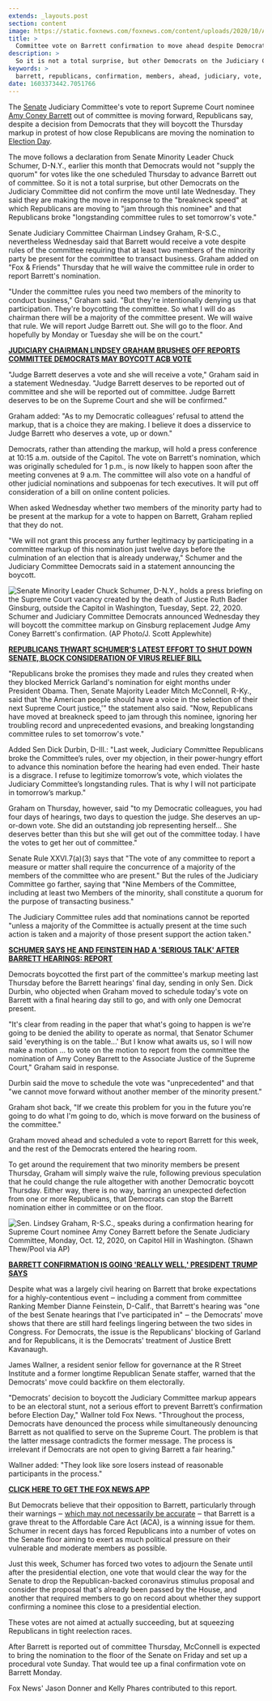 ```yaml
--- 
extends: _layouts.post 
section: content 
image: https://static.foxnews.com/foxnews.com/content/uploads/2020/10/AP20290597493320.jpg 
title: > 
  Committee vote on Barrett confirmation to move ahead despite Democrats' boycott 
description: > 
  So it is not a total surprise, but other Democrats on the Judiciary Committee did not confirm the move until late Wednesday.Senate Judiciary Committee Chairman Lindsey Graham, R-S.C., nevertheless Wednesday said that Barrett would receive a vote despite rules of the committee requiring that at least two members of the minority party be present for the committee to transact business.JUDICIARY CHAIRMAN LINDSEY GRAHAM BRUSHES OFF REPORTS COMMITTEE DEMOCRATS MAY BOYCOTT ACB VOTE"Judge Barrett deserves a vote and she will receive a vote," Graham said in a statement Wednesday.Graham moved ahead and scheduled a vote to report Barrett for this week, and the rest of the Democrats entered the hearing room."Democrats’ decision to boycott the Judiciary Committee markup appears to be an electoral stunt, not a serious effort to prevent Barrett’s confirmation before Election Day," Wallner told Fox News. 
keywords: > 
  barrett, republicans, confirmation, members, ahead, judiciary, vote, democrats, boycott, senate, committee, graham, despite, rules 
date: 1603373442.7051766 
--- 
```

<div><p class="speakable">The <a href="https://www.foxnews.com/category/politics/senate" target="_blank">Senate</a> Judiciary Committee's vote to report Supreme Court nominee <a href="https://www.foxnews.com/category/politics/judiciary/confirmation-of-amy-coney-barrett" target="_blank">Amy Coney Barrett</a>&#160;out of committee&#160;is moving forward, Republicans say, despite a decision&#160;from Democrats&#160;that they will boycott the Thursday markup in protest of how close Republicans are moving the nomination to <a href="https://www.foxnews.com/category/politics/elections" target="_blank">Election Day</a>.&#160;</p><p class="ad gam"></p><p class="ad gam"></p><p class="ad gam"></p><p class="speakable">The move follows a declaration from Senate Minority Leader Chuck Schumer, D-N.Y., earlier this month&#160;that Democrats would not "supply the quorum" for votes like the one scheduled Thursday to advance Barrett out of committee. So it is not a total surprise, but other Democrats on the Judiciary Committee did not confirm the move until late Wednesday. They said they are making the move in response to the "breakneck speed" at which Republicans are moving to "jam through this nominee" and that Republicans broke "longstanding committee rules to set tomorrow's vote."</p><p>Senate Judiciary Committee Chairman Lindsey Graham, R-S.C., nevertheless Wednesday said that Barrett would receive a vote despite rules of the committee requiring that at least two members of the minority party be present for the committee to transact business. Graham added on "Fox &amp; Friends" Thursday that he will waive the committee rule in order to report Barrett's nomination.&#160;</p><p>"Under the committee rules you need two members of the minority to conduct business," Graham said. "But they're intentionally denying us that participation. They're boycotting the committee. So what I will do as chairman there will be a majority of the committee present. We will waive that rule. We will report Judge Barrett out. She will go to the floor. And hopefully by Monday or Tuesday she will be on the court."</p><p class="ad gam"></p><p><a href="https://www.foxnews.com/politics/lindsey-graham-committee-democrats-may-boycott-acb-vote" target="_blank"><strong>JUDICIARY CHAIRMAN LINDSEY GRAHAM BRUSHES OFF REPORTS COMMITTEE DEMOCRATS MAY BOYCOTT ACB VOTE</strong></a></p><p class="ad gam"></p><p>"Judge Barrett deserves a vote and she will receive a vote," Graham said in a statement Wednesday.&#160;"Judge Barrett deserves to be reported out of committee and she will be reported out of committee.&#160;Judge Barrett deserves to be on the Supreme Court and she will be confirmed."</p><p>Graham added: "As to my Democratic colleagues&#8217; refusal to attend the markup, that is a choice they are making. I believe it does a disservice to Judge Barrett who deserves a vote, up or down."</p><p class="ad gam"></p><p>Democrats, rather than attending the markup, will&#160;hold a press conference at 10:15 a.m. outside of the Capitol. The vote on Barrett's nomination, which was originally scheduled for 1 p.m., is now likely to happen soon after the meeting convenes at 9 a.m. The committee will also vote on a handful of other judicial nominations and subpoenas for tech executives. It will put off consideration of a bill on online content policies.&#160;</p><p class="ad gam"></p><p>When asked Wednesday&#160;whether two members of the minority party had to be present at the markup for a vote to happen on Barrett, Graham replied that they do not.&#160;</p><p class="ad gam"></p><p>"We will not grant this process any further legitimacy by participating in a committee markup of this nomination&#160;just twelve days before the culmination of an election that is already underway," Schumer and the Judiciary Committee Democrats said in a statement announcing the boycott.&#160;</p><p class="ad gam"></p><img src="https://a57.foxnews.com/static.foxnews.com/foxnews.com/content/uploads/2020/09/640/320/AP20266716648019.jpg?ve=1&amp;tl=1" alt="Senate Minority Leader Chuck Schumer, D-N.Y., holds a press briefing on the Supreme Court vacancy created by the death of Justice Ruth Bader Ginsburg, outside the Capitol in Washington, Tuesday, Sept. 22, 2020. Schumer and Judiciary Committee Democrats announced Wednesday they will boycott the committee markup on Ginsburg replacement Judge Amy Coney Barrett's confirmation. (AP Photo/J. Scott Applewhite)"><p><a href="https://www.foxnews.com/politics/schumer-senate-force-votes-protest-barrett-mcconnell-coronavirus" target="_blank"><strong>REPUBLICANS THWART&#160;SCHUMER'S LATEST EFFORT TO SHUT DOWN SENATE, BLOCK CONSIDERATION OF VIRUS RELIEF BILL</strong></a></p><p>"Republicans broke the promises they made and rules they created when they blocked Merrick Garland's nomination for eight months under President Obama. Then, Senate Majority Leader Mitch McConnell, R-Ky., said that 'the American people should have a voice in the selection of their next Supreme Court justice,'" the statement also said. "Now, Republicans have moved at breakneck speed to jam through this nominee, ignoring her troubling record and unprecedented evasions, and breaking longstanding committee rules to set tomorrow's vote."</p><p>Added Sen Dick Durbin, D-Ill.: "Last week, Judiciary Committee Republicans broke the Committee&#8217;s rules, over my objection, in their power-hungry effort to advance this nomination before the hearing had even ended. Their haste is a disgrace. I refuse to legitimize tomorrow&#8217;s vote, which violates the Judiciary Committee&#8217;s longstanding rules.&#160;That is why I will not participate in&#160;tomorrow&#8217;s markup."</p><p class="ad gam"></p><p class="ad gam"></p><p>Graham on Thursday, however, said "to my Democratic colleagues, you had four days of hearings, two days to question the judge. She deserves an up-or-down vote. She did an outstanding job representing herself... She deserves better than this but she will get out of the committee today. I have the votes to get her out of committee."</p><p>Senate Rule XXVI.7(a)(3) says that "The vote of any committee to report a measure or matter shall require the concurrence of a majority of the members of the committee who are present." But the rules of the Judiciary Committee go farther, saying that "Nine Members of the Committee, including at least two Members of the minority, shall constitute a quorum for the purpose of transacting business."</p><p class="ad gam"></p><p>The Judiciary Committee rules add that nominations cannot be reported "unless a majority of the Committee is actually present at the time such action is taken and a majority of those present support the action taken."</p><p class="ad gam"></p><p><strong><a href="https://www.foxnews.com/politics/schumer-says-he-and-feinstein-had-a-serious-talk-after-barrett-hearings-report" target="_blank">SCHUMER SAYS HE AND FEINSTEIN HAD A 'SERIOUS TALK' AFTER BARRETT HEARINGS: REPORT</a></strong></p><p class="ad gam"></p><p>Democrats boycotted the first part of the committee's markup meeting last Thursday before the Barrett hearings' final day, sending in only Sen. Dick Durbin,&#160;who objected when Graham moved to schedule today's vote on Barrett with a final hearing day still to go, and with only one Democrat present.</p><p>"It's clear from reading in the paper that what's going to happen is we're going to be denied the ability to operate as normal, that Senator Schumer said 'everything is on the table...' But I know what awaits us, so I will now make a motion ... to vote on the motion to report from the committee the nomination of Amy Coney Barrett to the Associate Justice of the Supreme Court," Graham said in response.&#160;</p><p class="ad gam"></p><p>Durbin said the move to schedule the vote was "unprecedented" and that "we cannot move forward without another member of the minority present."</p><p>Graham shot back, "If we create this problem for you in the future you're going to do what I'm going to do, which is move forward on the business of the committee."</p><p class="ad gam"></p><p>Graham moved ahead and scheduled a vote to report Barrett for this week, and the rest of the Democrats entered the hearing room.</p><p class="ad gam"></p><p class="ad gam"></p><p>To get around the requirement that two minority members be present Thursday, Graham will simply waive the rule, following previous speculation that he could change the rule altogether&#160;with another Democratic boycott Thursday. Either way, there is no way, barring an unexpected defection from one or more Republicans, that Democrats can stop the Barrett nomination either in committee or on the floor.&#160;</p><img src="https://a57.foxnews.com/static.foxnews.com/foxnews.com/content/uploads/2020/10/640/320/AP20286480069934-e1602510724811.jpg?ve=1&amp;tl=1" alt="Sen. Lindsey Graham, R-S.C., speaks during a confirmation hearing for Supreme Court nominee Amy Coney Barrett before the Senate Judiciary Committee, Monday, Oct. 12, 2020, on Capitol Hill in Washington. (Shawn Thew/Pool via AP)"><p><strong><a href="https://www.foxnews.com/politics/barrett-confirmation-president-trump" target="_blank">BARRETT CONFIRMATION IS GOING 'REALLY WELL,' PRESIDENT TRUMP SAYS</a></strong></p><p>Despite what was a largely civil hearing on Barrett that broke expectations for a highly-contentious event &#8210;&#160;including a comment from committee Ranking Member Dianne Feinstein, D-Calif., that Barrett's hearing&#160;was "one of the best Senate hearings that I've participated in" &#8210; the Democrats' move shows that there are still hard feelings lingering between the two sides in Congress. For Democrats, the issue is the Republicans' blocking of Garland and for Republicans, it is the&#160;Democrats' treatment of Justice Brett Kavanaugh.&#160;</p><p class="ad gam"></p><p class="ad gam"></p><p>James Wallner, a resident senior fellow for governance at the R Street Institute and a former longtime Republican Senate staffer, warned that the Democrats' move could backfire on them electorally.&#160;</p><p>"Democrats&#8217; decision to boycott the Judiciary Committee markup appears to be an electoral stunt, not a serious effort to prevent Barrett&#8217;s confirmation before Election Day," Wallner told Fox News. "Throughout the process, Democrats have denounced the process while simultaneously denouncing Barrett as not qualified to serve on the Supreme Court. The problem is that the latter message contradicts the former message. The process is irrelevant if Democrats are not open to giving Barrett a fair hearing."</p><p>Wallner added: "They look like sore losers instead of reasonable participants in the process."</p><p class="ad gam"></p><p><a href="https://www.foxnews.com/apps-products" target="_blank"><strong>CLICK HERE TO GET THE FOX NEWS APP</strong></a></p><p class="ad gam"></p><p class="ad gam"></p><p>But Democrats believe that their opposition to Barrett, particularly through their warnings &#8210;&#160;<a href="https://www.foxbusiness.com/politics/dems-barrett-confirmation-obamacare-experts-severability-doctrine" target="_blank">which may not necessarily be accurate</a>&#160;&#8210;&#160;that Barrett is a grave threat to the Affordable Care Act (ACA), is a winning issue for them. Schumer in recent days has forced Republicans into a number of votes on the Senate floor aiming to exert as much political pressure on their vulnerable and moderate members as possible.&#160;</p><p>Just this week, Schumer has forced two votes to adjourn the Senate until after the presidential election, one vote that would clear the way for the Senate to drop the Republican-backed coronavirus stimulus proposal and consider the proposal that's already been passed by the House, and another that required members to go on record about whether they support confirming a nominee this close to a presidential election.&#160;</p><p class="ad gam"></p><p>These votes are not aimed at actually succeeding, but at squeezing Republicans in tight reelection races.&#160;</p><p>After Barrett is reported out of committee Thursday, McConnell is expected to bring the nomination to the floor of the Senate on Friday and set up a procedural vote Sunday. That would tee up a final confirmation vote on Barrett Monday.&#160;</p><p class="ad gam"></p><p>Fox News' Jason Donner and Kelly Phares contributed to this report.&#160;</p><p class="ad gam"></p></div>